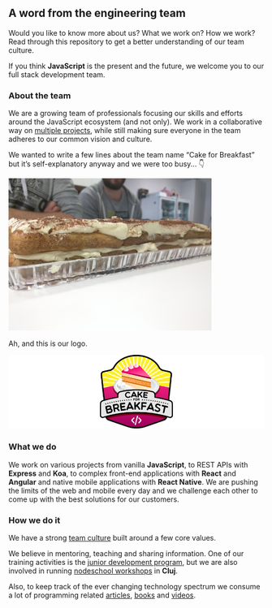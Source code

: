 ## A word from the engineering team
Would you like to know more about us? What we work on? How we work? Read through this repository to get a better understanding of our team culture.

If you think **JavaScript** is the present and the future, we welcome you to our full stack development team.

### About the team
We are a growing team of professionals focusing our skills and efforts around the JavaScript ecosystem (and not only). We work in a collaborative way on [multiple projects](https://github.com/FortechRomania/js-team-showcase/blob/master/showcase/our-work.md), while still making sure everyone in the team adheres to our common vision and culture.

We wanted to write a few lines about the team name “Cake for Breakfast” but it’s self-explanatory anyway and we were too busy... 👇

<img src="images/the-cake.jpg" width="400" />

Ah, and this is our logo.

<div style="text-aling: center;">
    <img src="images/cake-for-breakfast.png" />
</div>

### What we do
We work on various projects from vanilla **JavaScript**, to REST APIs with **Express** and **Koa**, to complex front-end applications with **React** and **Angular** and native mobile applications with **React Native**. We are pushing the limits of the web and mobile every day and we challenge each other to come up with the best solutions for our customers.

### How we do it
We have a strong [team culture](https://github.com/FortechRomania/js-team-showcase/tree/master/team) built around a few core values.

We believe in mentoring, teaching and sharing information. One of our training activities is the [junior development program](https://github.com/FortechRomania/js-team-showcase/tree/master/we-train/junior-development-program), but we are also involved in running [nodeschool workshops](https://github.com/FortechRomania/js-team-showcase/tree/master/we-train/node-school) in **Cluj**.

Also, to keep track of the ever changing technology spectrum we consume a lot of programming related [articles](https://github.com/FortechRomania/js-team-showcase/blob/master/we-recommend/daily-bookmarks.md), [books](https://github.com/FortechRomania/js-team-showcase/blob/master/we-recommend/books.md) and [videos](https://github.com/FortechRomania/js-team-showcase/blob/master/we-recommend/talks.md).

